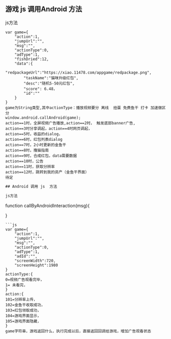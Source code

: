 ## 游戏 js 调用Android 方法

js方法
```
var game={
    "action":1,
    "jumpUrl":"",
    "msg":"",
    "actionType":0,
    "adType":1,
    "fishDried":12,
    "data":{
        "redpackageUrl":"https://xiao.11478.com/appgame/redpackage.png",
        "taskName":"猫咪升级红包",
        "desc":"随机5-50元红包",
        "score": 6.48，
        "id":""
    }
}
game为String类型,其中actionType：播放视频要分 离线  扭蛋 免费鱼干 打卡 加速做区分
window.android.callAndroid(game);
action==1时，全屏视频广告播放,action==2时， 触发底部banner广告,
action==3时分享调起，action==4时网页调起，
action==5时，收益的dialog，
action==6时，红包列表dialog
action==7时，2小时更新的金鱼干
action==8时，撸猫指南
action==9时，合成红包，data需要数据
action==10时，公告
action==11时，获取分辨率
action==12时，跳转到我的资产（金鱼干界面）
待定
```
```js
## Android 调用 js  方法

js方法
```
  function callByAndroidInteraction(msg){
    
  }
```
```js
var game={
    "action":1,
    "jumpUrl":"",
    "msg":"",
    "actionType":0,
    "adType":1,
    "adId":"",
    "screenWidth":720,
    "screenHeight":1980
}
actionType:{
0=视频广告观看完毕，
1= 未看完，
}
action:{
101=分辨率上传，
102=金鱼干收取成功，
103=红包领取成功，
104=游戏界面显示，
105=游戏界面隐藏，
}
game字符串，游戏返回什么，执行完成以后，直接返回回调给游戏，增加广告观看状态
```
